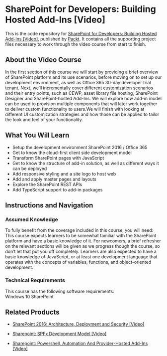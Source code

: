 # SharePoint for Developers: Building Hosted Add-Ins [Video]
This is the code repository for [SharePoint for Developers: Building Hosted Add-Ins [Video]](https://www.packtpub.com/virtualization-and-cloud/sharepoint-developers-building-hosted-add-ins-video?utm_source=github&utm_medium=repository&utm_campaign=9781788391870), published by [Packt](https://www.packtpub.com/?utm_source=github). It contains all the supporting project files necessary to work through the video course from start to finish.
## About the Video Course
In the first section of this course we will start by providing a brief overview of SharePoint platform and its use scenarios, before moving on to set up our development environment, as well as Office 365 30-day developer trial tenant. Next, we’ll incrementally cover different customization scenarios and their entry points, such as CEWP, asset library file hosting, SharePoint Designer and SharePoint-hosted Add-Ins. We will explore how add-in model can be used to provision multiple components that will later work together to deliver custom functionality to users.We will finish with looking at different UI customization strategies and how those can be applied to tailor the look and feel of your functionality.

<H2>What You Will Learn</H2>
<DIV class=book-info-will-learn-text>
<UL>
<LI>Setup the development environment SharePoint 2016 / Office 365 
<LI>Get to know the cloud-first client side development model 
<LI>Transform SharePoint pages with JavaScript 
<LI>Get to know the structure of add-in solution, as well as different ways it can be deployed 
<LI>Add responsive styling and a site logo to host web 
<LI>Add and apply master pages and layouts 
<LI>Explore the SharePoint REST APIs 
<LI>Add TypeScript support to add-in packages </LI></UL></DIV>

## Instructions and Navigation
### Assumed Knowledge
To fully benefit from the coverage included in this course, you will need:<br/>
This course expects learners to be somewhat familiar with the SharePoint platform and have a basic knowledge of it. For newcomers, a brief refresher on the relevant sections will be given as we progress though the course, so don’t let that put you off completely. Learners are also expected to have a basic knowledge of JavaScript, or at least one development language that operates with the concepts of variables, functions, and object-oriented development.
### Technical Requirements
This course has the following software requirements:<br/>
Windows 10
SharePoint

## Related Products
* [SharePoint 2016: Architecture, Deployment and Security [Video]](https://www.packtpub.com/virtualization-and-cloud/sharepoint-2016-architecture-deployment-security-video?utm_source=github&utm_medium=repository&utm_campaign=9781788298506)

* [Sharepoint: SPFx Development Model [Video]](https://www.packtpub.com/virtualization-and-cloud/sharepoint-spfx-development-model-video?utm_source=github&utm_medium=repository&utm_campaign=9781788391467)

* [Sharepoint: Powershell, Automation And Provider-Hosted Add-Ins [Video]](https://www.packtpub.com/virtualization-and-cloud/sharepoint-powershell-automation-and-provider-hosted-add-ins-video?utm_source=github&utm_medium=repository&utm_campaign=9781788393096)

